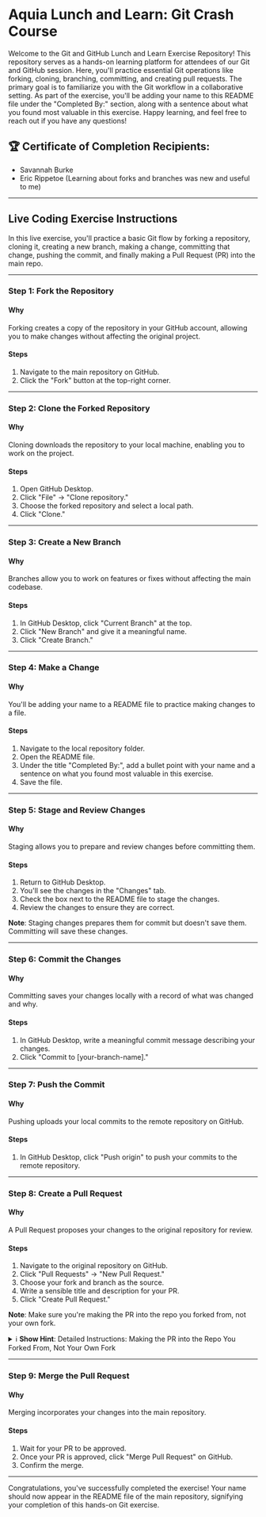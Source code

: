 # Aquia Lunch and Learn: Git Crash Course

Welcome to the Git and GitHub Lunch and Learn Exercise Repository! This repository serves as a hands-on learning platform for attendees of our Git and GitHub session. Here, you'll practice essential Git operations like forking, cloning, branching, committing, and creating pull requests. The primary goal is to familiarize you with the Git workflow in a collaborative setting. As part of the exercise, you'll be adding your name to this README file under the "Completed By:" section, along with a sentence about what you found most valuable in this exercise. Happy learning, and feel free to reach out if you have any questions!

## 🏆 Certificate of Completion Recipients:


- Savannah Burke
- Eric Rippetoe (Learning about forks and branches was new and useful to me)




---




## Live Coding Exercise Instructions

In this live exercise, you'll practice a basic Git flow by forking a repository, cloning it, creating a new branch, making a change, committing that change, pushing the commit, and finally making a Pull Request (PR) into the main repo.

---

### Step 1: Fork the Repository

#### Why
Forking creates a copy of the repository in your GitHub account, allowing you to make changes without affecting the original project.

#### Steps
1. Navigate to the main repository on GitHub.
2. Click the "Fork" button at the top-right corner.

---

### Step 2: Clone the Forked Repository

#### Why
Cloning downloads the repository to your local machine, enabling you to work on the project.

#### Steps
1. Open GitHub Desktop.
2. Click "File" -> "Clone repository."
3. Choose the forked repository and select a local path.
4. Click "Clone."

---

### Step 3: Create a New Branch

#### Why
Branches allow you to work on features or fixes without affecting the main codebase.

#### Steps
1. In GitHub Desktop, click "Current Branch" at the top.
2. Click "New Branch" and give it a meaningful name.
3. Click "Create Branch."

---

### Step 4: Make a Change

#### Why
You'll be adding your name to a README file to practice making changes to a file.

#### Steps
1. Navigate to the local repository folder.
2. Open the README file.
3. Under the title "Completed By:", add a bullet point with your name and a sentence on what you found most valuable in this exercise.
4. Save the file.

---

### Step 5: Stage and Review Changes

#### Why
Staging allows you to prepare and review changes before committing them.

#### Steps
1. Return to GitHub Desktop.
2. You'll see the changes in the "Changes" tab.
3. Check the box next to the README file to stage the changes.
4. Review the changes to ensure they are correct.

**Note**: Staging changes prepares them for commit but doesn't save them. Committing will save these changes.

---

### Step 6: Commit the Changes

#### Why
Committing saves your changes locally with a record of what was changed and why.

#### Steps
1. In GitHub Desktop, write a meaningful commit message describing your changes.
2. Click "Commit to [your-branch-name]."

---

### Step 7: Push the Commit

#### Why
Pushing uploads your local commits to the remote repository on GitHub.

#### Steps
1. In GitHub Desktop, click "Push origin" to push your commits to the remote repository.

---

### Step 8: Create a Pull Request

#### Why
A Pull Request proposes your changes to the original repository for review.

#### Steps
1. Navigate to the original repository on GitHub.
2. Click "Pull Requests" -> "New Pull Request."
3. Choose your fork and branch as the source.
4. Write a sensible title and description for your PR.
5. Click "Create Pull Request."

**Note**: Make sure you're making the PR into the repo you forked from, not your own fork.

<details>
  <summary>ℹ️ <strong>Show Hint</strong>: Detailed Instructions: Making the PR into the Repo You Forked From, Not Your Own Fork</summary>

  ### Why
  When you create a Pull Request (PR), the default behavior might be to propose changes to your own forked repository. However, the goal here is to propose changes to the original repository from which you forked. This is crucial for your changes to be reviewed and potentially merged into the main codebase.

  ### Steps

  #### 1. Navigate to the "Pull Requests" Tab
  - After pushing your changes, go to GitHub and navigate to your own fork of the repository.
  - Click on the "Pull Requests" tab located near the top of the page.

  #### 2. Start a New Pull Request
  - Click the green "New Pull Request" button. This will take you to a new page to configure the PR.

  #### 3. Change the "Base Repository"
  - You'll see two dropdown menus at the top that specify the "base repository" and the "head repository."
    - "Base repository" is where you want your changes to go.
    - "Head repository" is where your changes are coming from.

  - By default, both the "base" and "head" repositories might be set to your own fork. You'll need to change the "base repository" to the original repository you forked from.

  #### 4. Select the Repositories and Branches
  - Click on the "base repository" dropdown and select the original repository (not your fork).
  - Ensure the "base" branch is set to `main` or the branch you want to merge your changes into.
  - The "head repository" should be your own fork, and the "compare" branch should be the branch where you made your changes.

  #### 5. Review and Create
  - After setting the repositories and branches correctly, review the changes one more time to make sure everything looks good.
  - Write a sensible title and a detailed description explaining what changes you've made and why.
  - Click "Create Pull Request."

  **Note**: Always double-check to ensure you're making the PR into the original repository you forked from, and not back into your own fork. This is crucial for your changes to be reviewed and considered for merging into the main project.

  By following these steps, you'll ensure that your Pull Request is directed at the original repository, making it possible for your changes to be reviewed and potentially merged by the project maintainers.

</details>

---

### Step 9: Merge the Pull Request

#### Why
Merging incorporates your changes into the main repository.

#### Steps
1. Wait for your PR to be approved.
2. Once your PR is approved, click "Merge Pull Request" on GitHub.
3. Confirm the merge.

---


Congratulations, you've successfully completed the exercise! Your name should now appear in the README file of the main repository, signifying your completion of this hands-on Git exercise.
